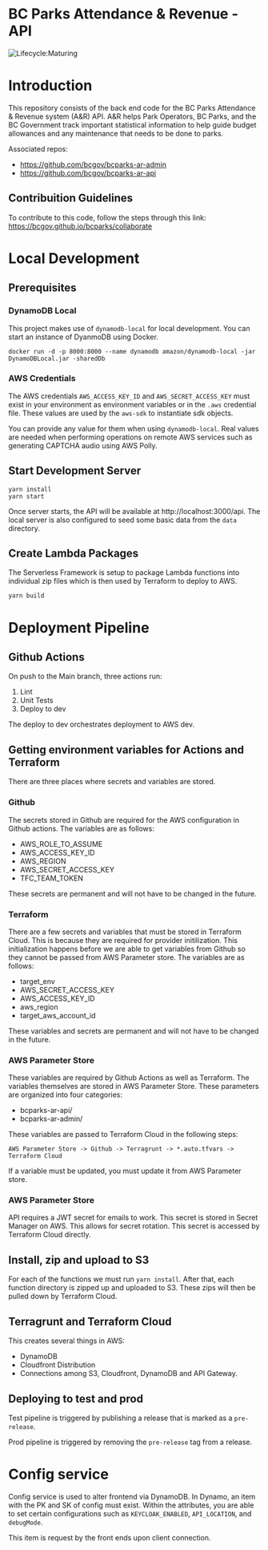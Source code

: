 # BC Parks Attendance & Revenue - API
![Lifecycle:Maturing](https://img.shields.io/badge/Lifecycle-Maturing-007EC6)


# Introduction

This repository consists of the back end code for the BC Parks Attendance & Revenue system (A&R) API. A&R helps Park Operators, BC Parks, and the BC Government track important statistical information to help guide budget allowances and any maintenance that needs to be done to parks.

Associated repos:

- https://github.com/bcgov/bcparks-ar-admin
- https://github.com/bcgov/bcparks-ar-api



## Contribuition Guidelines

To contribute to this code, follow the steps through this link: https://bcgov.github.io/bcparks/collaborate 



# Local Development

## Prerequisites

### DynamoDB Local

This project makes use of `dynamodb-local` for local development. You can start an instance of DyanmoDB using Docker.

```
docker run -d -p 8000:8000 --name dynamodb amazon/dynamodb-local -jar DynamoDBLocal.jar -sharedDb
```

### AWS Credentials

The AWS credentials `AWS_ACCESS_KEY_ID` and `AWS_SECRET_ACCESS_KEY` must exist in your environment as environment variables or in the `.aws` credential file. These values are used by the `aws-sdk` to instantiate sdk objects.

You can provide any value for them when using `dynamodb-local`. Real values are needed when performing operations on remote AWS services such as generating CAPTCHA audio using AWS Polly.

## Start Development Server

```
yarn install
yarn start
```

Once server starts, the API will be available at http://localhost:3000/api. The local server is also configured to seed some basic data from the `data` directory.

## Create Lambda Packages

The Serverless Framework is setup to package Lambda functions into individual zip files which is then used by Terraform to deploy to AWS.

```
yarn build
```

# Deployment Pipeline

## Github Actions

On push to the Main branch, three actions run:

1. Lint
2. Unit Tests
3. Deploy to dev

The deploy to dev orchestrates deployment to AWS dev.

## Getting environment variables for Actions and Terraform

There are three places where secrets and variables are stored.

### Github

The secrets stored in Github are required for the AWS configuration in Github actions. The variables are as follows:

- AWS_ROLE_TO_ASSUME
- AWS_ACCESS_KEY_ID
- AWS_REGION
- AWS_SECRET_ACCESS_KEY
- TFC_TEAM_TOKEN

These secrets are permanent and will not have to be changed in the future.

### Terraform

There are a few secrets and variables that must be stored in Terraform Cloud. This is because they are required for provider initilization. This initialization happens before we are able to get variables from Github so they cannot be passed from AWS Parameter store. The variables are as follows:

- target_env
- AWS_SECRET_ACCESS_KEY
- AWS_ACCESS_KEY_ID
- aws_region
- target_aws_account_id

These variables and secrets are permanent and will not have to be changed in the future.

### AWS Parameter Store

These variables are required by Github Actions as well as Terraform. The variables themselves are stored in AWS Parameter Store. These parameters are organized into four categories:

- bcparks-ar-api/
- bcparks-ar-admin/

These variables are passed to Terraform Cloud in the following steps:

```
AWS Parameter Store -> Github -> Terragrunt -> *.auto.tfvars -> Terraform Cloud
```

If a variable must be updated, you must update it from AWS Parameter store.

### AWS Parameter Store

API requires a JWT secret for emails to work. This secret is stored in Secret Manager on AWS. This allows for secret rotation. This secret is accessed by Terraform Cloud directly.

## Install, zip and upload to S3

For each of the functions we must run `yarn install`. After that, each function directory is zipped up and uploaded to S3. These zips will then be pulled down by Terraform Cloud.

## Terragrunt and Terraform Cloud

This creates several things in AWS:

- DynamoDB
- Cloudfront Distribution
- Connections among S3, Cloudfront, DynamoDB and API Gateway.

## Deploying to test and prod

Test pipeline is triggered by publishing a release that is marked as a `pre-release`.

Prod pipeline is triggered by removing the `pre-release` tag from a release.

# Config service

Config service is used to alter frontend via DynamoDB. In Dynamo, an item with the PK and SK of config must exist. Within the attributes, you are able to set certain configurations such as `KEYCLOAK_ENABLED`, `API_LOCATION`, and `debugMode`.

This item is request by the front ends upon client connection.
